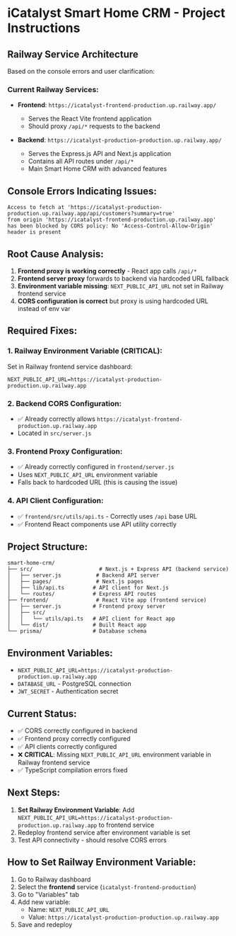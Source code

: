 # iCatalyst Smart Home CRM - Project Instructions

## Railway Service Architecture

Based on the console errors and user clarification:

### **Current Railway Services:**
- **Frontend**: `https://icatalyst-frontend-production.up.railway.app/`
  - Serves the React Vite frontend application
  - Should proxy `/api/*` requests to the backend
  
- **Backend**: `https://icatalyst-production-production.up.railway.app/`
  - Serves the Express.js API and Next.js application
  - Contains all API routes under `/api/*`
  - Main Smart Home CRM with advanced features

## Console Errors Indicating Issues:

```
Access to fetch at 'https://icatalyst-production-production.up.railway.app/api/customers?summary=true' 
from origin 'https://icatalyst-frontend-production.up.railway.app' 
has been blocked by CORS policy: No 'Access-Control-Allow-Origin' header is present
```

## Root Cause Analysis:

1. **Frontend proxy is working correctly** - React app calls `/api/*` 
2. **Frontend server proxy** forwards to backend via hardcoded URL fallback
3. **Environment variable missing**: `NEXT_PUBLIC_API_URL` not set in Railway frontend service
4. **CORS configuration is correct** but proxy is using hardcoded URL instead of env var

## Required Fixes:

### 1. Railway Environment Variable (CRITICAL):
Set in Railway frontend service dashboard:
```
NEXT_PUBLIC_API_URL=https://icatalyst-production-production.up.railway.app
```

### 2. Backend CORS Configuration:
- ✅ Already correctly allows `https://icatalyst-frontend-production.up.railway.app` 
- Located in `src/server.js`

### 3. Frontend Proxy Configuration:
- ✅ Already correctly configured in `frontend/server.js`
- Uses `NEXT_PUBLIC_API_URL` environment variable
- Falls back to hardcoded URL (this is causing the issue)

### 4. API Client Configuration:
- ✅ `frontend/src/utils/api.ts` - Correctly uses `/api` base URL
- ✅ Frontend React components use API utility correctly

## Project Structure:

```
smart-home-crm/
├── src/                     # Next.js + Express API (backend service)
│   ├── server.js           # Backend API server
│   ├── pages/              # Next.js pages
│   ├── lib/api.ts         # API client for Next.js
│   └── routes/            # Express API routes
├── frontend/               # React Vite app (frontend service)
│   ├── server.js          # Frontend proxy server
│   ├── src/
│   │   └── utils/api.ts   # API client for React app
│   └── dist/              # Built React app
└── prisma/                # Database schema
```

## Environment Variables:

- `NEXT_PUBLIC_API_URL=https://icatalyst-production-production.up.railway.app`
- `DATABASE_URL` - PostgreSQL connection
- `JWT_SECRET` - Authentication secret

## Current Status:
- ✅ CORS correctly configured in backend
- ✅ Frontend proxy correctly configured  
- ✅ API clients correctly configured
- ❌ **CRITICAL**: Missing `NEXT_PUBLIC_API_URL` environment variable in Railway frontend service
- ✅ TypeScript compilation errors fixed

## Next Steps:
1. **Set Railway Environment Variable**: Add `NEXT_PUBLIC_API_URL=https://icatalyst-production-production.up.railway.app` to frontend service
2. Redeploy frontend service after environment variable is set
3. Test API connectivity - should resolve CORS errors

## How to Set Railway Environment Variable:
1. Go to Railway dashboard
2. Select the **frontend** service (`icatalyst-frontend-production`)
3. Go to "Variables" tab
4. Add new variable:
   - Name: `NEXT_PUBLIC_API_URL`
   - Value: `https://icatalyst-production-production.up.railway.app`
5. Save and redeploy